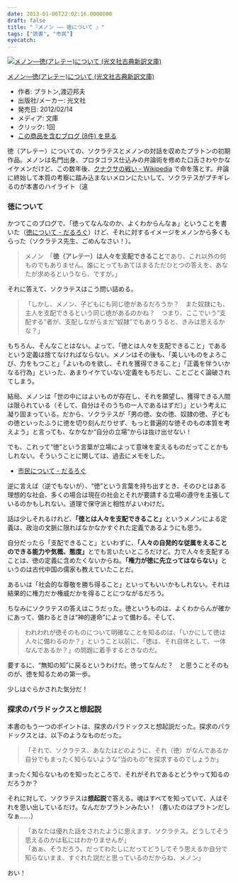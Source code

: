 ```yaml
---
date: 2013-01-06T22:02:16.0000000
draft: false
title: "『メノン ―― 徳について 』"
tags: ["読書", "市民"]
eyecatch: 
---
```

<p><div class="hatena-asin-detail"><a href="http://www.amazon.co.jp/exec/obidos/ASIN/4334752446/bestylesnet-22/"><img src="https://images-fe.ssl-images-amazon.com/images/I/41cph04fxhL._SL160_.jpg" class="hatena-asin-detail-image" alt="メノン―徳(アレテー)について (光文社古典新訳文庫)" title="メノン―徳(アレテー)について (光文社古典新訳文庫)"></a><div class="hatena-asin-detail-info"><p class="hatena-asin-detail-title"><a href="http://www.amazon.co.jp/exec/obidos/ASIN/4334752446/bestylesnet-22/">メノン―徳(アレテー)について (光文社古典新訳文庫)</a></p><ul><li><span class="hatena-asin-detail-label">作者:</span> プラトン,渡辺邦夫</li><li><span class="hatena-asin-detail-label">出版社/メーカー:</span> 光文社</li><li><span class="hatena-asin-detail-label">発売日:</span> 2012/02/14</li><li><span class="hatena-asin-detail-label">メディア:</span> 文庫</li><li> <span class="hatena-asin-detail-label">クリック</span>: 1回</li><li><a href="http://d.hatena.ne.jp/asin/4334752446/bestylesnet-22" target="_blank">この商品を含むブログ (8件) を見る</a></li></ul></div><div class="hatena-asin-detail-foot"></div></div></p><p>徳（アレテー）についての、ソクラテスとメノンの対話を収めたプラトンの初期作品。メノンは名門出身、プロタゴラス仕込みの弁論術を修めた口舌さわやかなイケメンだけど、この数年後、<a href="http://ja.wikipedia.org/wiki/%E3%82%AF%E3%83%8A%E3%82%AF%E3%82%B5%E3%81%AE%E6%88%A6%E3%81%84">&#x30AF;&#x30CA;&#x30AF;&#x30B5;&#x306E;&#x6226;&#x3044; - Wikipedia</a> で命を落とす。弁論に終始して本質の考察に踏み込まないメロンにたいして、ソクラテスがプチギレるのが本書のハイライト（違</p>

<div class="section">
<h3>徳について</h3>
<p>かつてこのブログで、「徳ってなんなのか、よくわからんなぁ」ということを書いた（<a href="https://blog.daruyanagi.jp/entry/2012/08/23/010454">&#x5FB3;&#x306B;&#x3064;&#x3044;&#x3066; - &#x3060;&#x308B;&#x308D;&#x3050;</a>）けど、それに対するイメージをメノンから多くもらった（ソクラテス先生、ごめんなさい！）。</p>

<blockquote>
<p>メノン　「<b>徳（アレテー）は人々を支配できること</b>であり、これ以外の何ものでもありません。誰にとってもあてはまるただひとつの答えを、あなたが求めるというなら、ですが。」</p>

</blockquote>
<p>それに答えて、ソクラテスはこう問い詰める。</p>

<blockquote>
<p>「しかし、メノン、子どもにも同じ徳があるだろうか？　また奴隷にも、主人を支配できるという同じ徳があるのかね？　つまり、ここでいう“支配する”者が、支配しながらまだ“奴隷”でもありうると、きみは思えるかな？」</p>

</blockquote>
<p>もちろん、そんなことはない。よって、「徳とは人々を支配できること」であるという定義は捨てなければならない。メノンはその後も、「美しいものをよろこび、力をもつこと」「よいものを欲し、それを獲得できること」「正義を伴ういかなる行為」といった、あまりイケていない定義をもちだし、ことごとく論破されてしまう。</p><p>結局、メノンは「世の中にはよいものが存在し、それを願望し、獲得できる人間は限られている（そして、自分はそのうちの一人であるはずだ）」という考えに凝り固まっている。だから、ソクラテスが「男の徳、女の徳、奴隷の徳、子どもの徳といったふうに徳を切り刻んだりせず、もっと普遍的な徳そのもの本質を考えよう」と言っても、なかなか“自分の立場”からは抜け出せない！</p><p>でも、これって“徳”という言葉が立場によって意味を変えるものだってことかもしれない。そういうことに関しては、過去にメモをした。</p>

<ul>
<li><a href="https://blog.daruyanagi.jp/entry/2012/12/15/142304">&#x5E02;&#x6C11;&#x306B;&#x3064;&#x3044;&#x3066; - &#x3060;&#x308B;&#x308D;&#x3050;</a></li>
</ul><p>逆に言えば（逆でもないが）、“徳”という言葉を持ち出すとき、そのひとはある理想的な社会、多くの場合は現在の社会とそれが要請する立場の遵守を主張しているのかもしれない。道理で保守派と相性がよいわけだ。</p><p>話は少しそれるけれど、<b>「徳とは人々を支配できること」</b>というメノンによる定義は、政治の文脈に限ればなかなかすぐれた定義であるようにも思う。</p><p>自分だったら「支配できること」といわずに、<b>「人々の自発的な従属をえることのできる能力や気概、態度」</b>とでも言いたいところだけど。力で人々を支配することは、徳の定義に含めたくないからね。<b>「権力が徳に先立ってはならない」</b>というのは古代中国の儒家も教えていたことだ。</p><p>あるいは「社会的な尊敬を勝ち得ること」といってもいいかもしれない。それは結果的に権力だか権威だかを得ることにつながるだろう。</p><p>ちなみにソクラテスの答えはこうだった。徳というものは、よくわからんが確かにあって、備わるときは“神的運命”によって備わる。そして、</p>

<blockquote>
<p>われわれが徳そのものについて明確なことを知るのは、「いかにして徳は人々に備わるのか？」ということ以前に、「徳は、それ自体として、一体なんであるか？」の問題に着手するときなのだ。</p>

</blockquote>
<p>要するに、“無知の知”に戻るというわけだ。徳ってなんだ？　と思うことそのものが、徳を知るための第一歩。</p><p>少しはぐらかされた気分だ！</p>

</div>
<div class="section">
<h3>探求のパラドックスと想起説</h3>
<p>本書のもう一つのポイントは、探求のパラドックスと想起説だった。探求のパラドックスとは、以下のようなものだった。</p>

<blockquote>
<p>「それで、ソクラテス、あなたはどのように、それ（徳）がなんであるか自分でもまったく知らないような“当のもの”を探求するのでしょうか」</p>

</blockquote>
<p>まったく知らないものを知ったところで、それがそれであるとどうやって知るのだろうか？</p><p>それに対して、ソクラテスは<b>想起説</b>で答える。魂はすべてを知っていて、人はそれを思い出しているだけ。なんだかプラトンみたい！（書いたのはプラトンだしなぁ……）</p>

<blockquote>
<p>「あなたは優れた話をされたように思えます、ソクラテス。どうしてそう思えるのかは私にはわかりませんが」<br />
「あぁ、そうだろう。だってわたしにだってどうしてそう思えるか自分で知らないまま、すぐれた説だと思っているのだからね、メノン」</p>

</blockquote>
<p>おい！</p>

</div>